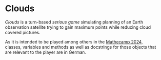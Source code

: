 # Clouds

_Clouds_ is a turn-based _serious game_ simulating planning of an Earth observation satellite trying to gain maximum
points while reducing cloud covered pictures.

As it is intended to be played among others in the [Mathecamp 2024](https://www.mathezirkel-augsburg.de/veranstaltung/mathecamp/),
classes, variables and methods as well as docstrings for those objects that are relevant to the player are in German.
